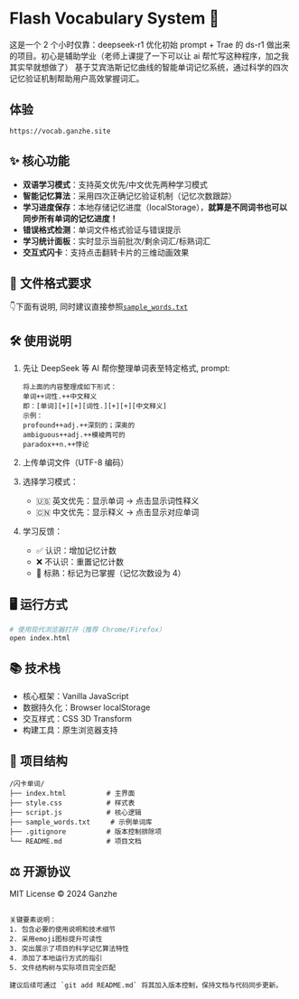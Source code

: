 # Flash Vocabulary System 🎴

这是一个 2 个小时仅靠：deepseek-r1 优化初始 prompt + Trae 的 ds-r1 做出来的项目。初心是辅助学业（老师上课提了一下可以让 ai 帮忙写这种程序，加之我其实早就想做了）
基于艾宾浩斯记忆曲线的智能单词记忆系统，通过科学的四次记忆验证机制帮助用户高效掌握词汇。

## 体验

`https://vocab.ganzhe.site`

## ✨ 核心功能

- **双语学习模式**：支持英文优先/中文优先两种学习模式
- **智能记忆算法**：采用四次正确记忆验证机制（记忆次数跟踪）
- **学习进度保存**：本地存储记忆进度（localStorage），**就算是不同词书也可以同步所有单词的记忆进度！**
- **错误格式检测**：单词文件格式验证与错误提示
- **学习统计面板**：实时显示当前批次/剩余词汇/标熟词汇
- **交互式闪卡**：支持点击翻转卡片的三维动画效果

## 📁 文件格式要求

👇下面有说明, 同时建议直接参照[`sample_words.txt`](https://github.com/Ganzhe2028/Flash-Vocab/blob/dev/sample_words.txt)

## 🛠 使用说明

1. 先让 DeepSeek 等 AI 帮你整理单词表至特定格式, prompt:

   ```plaintext
   将上面的内容整理成如下形式：
   单词++词性.++中文释义
   即：[单词][+][+][词性.][+][+][中文释义]
   示例：
   profound++adj.++深刻的；深奥的
   ambiguous++adj.++模棱两可的
   paradox++n.++悖论
   ```

2. 上传单词文件（UTF-8 编码）
3. 选择学习模式：
   - 🇺🇸 英文优先：显示单词 → 点击显示词性释义
   - 🇨🇳 中文优先：显示释义 → 点击显示对应单词
4. 学习反馈：
   - ✅ 认识：增加记忆计数
   - ❌ 不认识：重置记忆计数
   - 🎯 标熟：标记为已掌握（记忆次数设为 4）

## 🖥 运行方式

```bash
# 使用现代浏览器打开（推荐 Chrome/Firefox）
open index.html
```

## 📚 技术栈

- 核心框架：Vanilla JavaScript
- 数据持久化：Browser localStorage
- 交互样式：CSS 3D Transform
- 构建工具：原生浏览器支持

## 📂 项目结构

```plaintext
/闪卡单词/
├── index.html          # 主界面
├── style.css           # 样式表
├── script.js           # 核心逻辑
├── sample_words.txt     # 示例单词库
├── .gitignore          # 版本控制排除项
└── README.md           # 项目文档
```

## ⚖️ 开源协议

MIT License © 2024 Ganzhe

```plaintext

关键要素说明：
1. 包含必要的使用说明和技术细节
2. 采用emoji图标提升可读性
3. 突出展示了项目的科学记忆算法特性
4. 添加了本地运行方式的指引
5. 文件结构树与实际项目完全匹配

建议后续可通过 `git add README.md` 将其加入版本控制，保持文档与代码同步更新。
```
